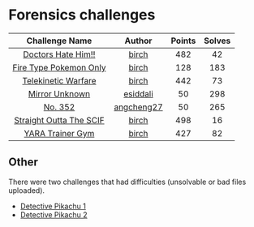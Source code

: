 # Forensics challenges

|                   Challenge Name                     | Author | Points | Solves |
|:----------------------------------------------------:|:------:|:------:|:------:
| [Doctors Hate Him!!](./doctors-hate-him) | [birch](https://github.com/ald3ns) | 482 | 42 |
| [Fire Type Pokemon Only ](./fire-type-pokemon-only) | [birch](https://github.com/ald3ns) | 128 | 183 |
| [Telekinetic Warfare](./Telekinetic-Warfare) | [birch](https://github.com/ald3ns) | 442 | 73 |
| [Mirror Unknown](./mirror-unknown) | [esiddali](https://github.com/esiddali) | 50 | 298 |
| [No. 352](./No-352) | [angcheng27](https://github.com/angcheng27) | 50 | 265 |
| [Straight Outta The SCIF](./straight-out-tha-scif) | [birch](https://github.com/ald3ns) | 498 | 16 |
| [YARA Trainer Gym](./yara-trainer-gym) | [birch](https://github.com/ald3ns) | 427 | 82 |

## Other
There were two challenges that had difficulties (unsolvable or bad files uploaded).

* [Detective Pikachu 1](./detective-pikachu-1)
* [Detective Pikachu 2](./detective-pikachu-1)

